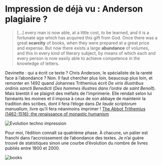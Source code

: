 # Impression de déjà vu : Anderson plagiaire ?

> \[…\] every man is now able, at a little cost, to be learned, and it is a fortunate age which has acquired this gift from God. Once there was a great **scarcity** of books, when they were prepared at a great price and expense. But now there exists a large **abundance** of volumes, and this in every kind of literary subject, by means of which each and every person is now easily able to achieve competence in the knowledge of letters.

<span id="more-9334"></span>

Devinette : qui a écrit ce texte ? Chris Anderson, le spécialiste de la rareté face à l’abondance ? Non. Il faut chercher plus loin, beaucoup plus loin, et remonter en 1492 quand Johannes Trithemius écrit *De viris illustribus ordinis sancti Benedicti* (*Des hommes illustres dans l’ordre de saint Benoît*). Mais bientôt il se plaignit des méfaits de l’imprimerie. Elle rendait selon lui fainéants les moines et il imposa à ceux de son abbaye de maintenir la tradition des scribes, dont il fera l’éloge dans *De laude scriptorum manualium*, livre qu’il fera néanmoins imprimer ! [The Abbot Trithemius (1462-1516): the renaissance of monastic humanism](http://books.google.fr/books?id=qkgXAAAAIAAJ&pg=PA144&lpg=PA144&dq=Johannes+Trithemius+De+laude+scriptorum+manualium&source=bl&ots=P0kTFmQW0d&sig=Cfuqe0Q334iZYkdTeEFcUs7inCc&hl=fr&ei=_umcSoq4MMahjAfk2ITbDQ&sa=X&oi=book_result&ct=result&resnum=2#v=onepage&q=Johannes%20Trithemius%20De%20laude%20scriptorum%20manualium&f=false)

![Evolution techno impression](https://tcrouzet.com/images_tc/2009/09/abondance.png)

Pour moi, l’édition connaît sa quatrième phase. À chacune, un palier est franchi dans l’accroissement de l’abondance des textes. Je n’ai guère trouvé de statistiques sinon une courbe d’évolution du nombre de livres publiés entre 1800 et 2000.

![books](https://tcrouzet.com/images_tc/2009/09/books.png)